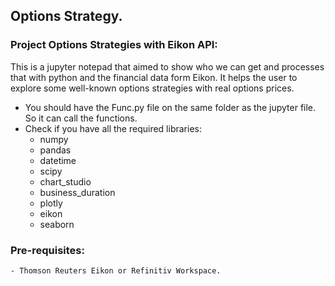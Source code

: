 ## Options Strategy.

### Project Options Strategies with Eikon API:
This is a jupyter notepad that aimed to show who we can get and processes that with python and the financial data form Eikon. It helps the user to explore some well-known options strategies with real options prices.


- You should have the Func.py file on the same folder as the jupyter file. So it can call the functions.
- Check if you have all the required libraries:
	* numpy
	* pandas 
	* datetime
	* scipy
	* chart_studio
	* business_duration
	* plotly
	* eikon
	* seaborn

### Pre-requisites:
	- Thomson Reuters Eikon or Refinitiv Workspace.
